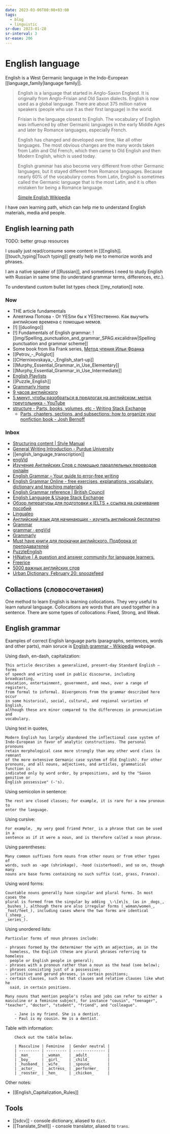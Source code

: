 ```yaml
---
date: 2023-03-06T00:00+03:00
tags:
  - blog
  - linguistic
sr-due: 2023-01-28
sr-interval: 3
sr-ease: 206
---
```


# English language

English is a West Germanic language in the Indo-European
[[language_family|language family]].

> English is a language that started in Anglo-Saxon England. It is originally
> from Anglo-Frisian and Old Saxon dialects. English is now used as a global
> language. There are about 375 million native speakers (people who use it as
> their first language) in the world.
>
> Frisian is the language closest to English. The vocabulary of English was
> influenced by other Germanic languages in the early Middle Ages and later by
> Romance languages, especially French.
>
> English has changed and developed over time, like all other languages. The
> most obvious changes are the many words taken from Latin and Old French, which
> then came to Old English and then Modern English, which is used today.
>
> English grammar has also become very different from other Germanic languages,
> but it stayed different from Romance languages. Because nearly 60% of the
> vocabulary comes from Latin, English is sometimes called the Germanic language
> that is the most Latin, and it is often mistaken for being a Romance language.
>
> [Simple English Wikipedia](https://simple.wikipedia.org/wiki/English_language)

I have own learning path, which can help me to understand English materials,
media and people.

## English learning path

TODO: better group resources

I usually just read/consume some content in [[English]].
[[touch_typing|Touch typing]] greatly help me to memorize words and phrases.

I am a native speaker of [[Russian]], and sometimes I need to study
English with Russian in same time (to understand grammar terms, differences,
etc.).

To understand custom bullet list types check [[my_notation]] note.

### Now

- THE article fundamentals
- Алевтина Попова - От YESли бы к YESтественно. Как выучить английские времена с помощью мемов.
- [!] [[duolingo]]
- [!] Fundamentals of English grammar:
      ![[img/Spelling_punctuation_and_grammar_SPAG.excalidraw|Spelling punctuation and grammar scheme]]
- Some book from Ilia Frank series, [Метод чтения Ильи Франка](http://www.franklang.ru/)
- [[Petrov_-_Poliglot]]
- [[CHernixovskaya_-_English_start-up]]
- [[Murphy_Essential_Grammar_in_Use_Elementary]]
- [[Murphy_Essential_Grammar_in_Use_Intermediate]]
- [English Playlists](https://boosty.to/englishplaylists)
- [[Puzzle_English]]
- [Grammarly Home](https://www.grammarly.com/blog/capitalization-rules/)
- [9 часов английского](https://www.youtube.com/watch?v=PqBT7xpmZlE)
- [5 минут, чтобы разобраться в предлогах на английском: метод треугольника - YouTube](https://www.youtube.com/watch?v=cgYMtuFa8Iw)
- [structure - Parts, books, volumes, etc - Writing Stack Exchange](https://writing.stackexchange.com/questions/7083/parts-books-volumes-etc)
  - [Parts, chapters, sections, and subsections: how to organize your nonfiction book - Josh Bernoff](https://bernoff.com/blog/parts-chapters-sections-and-subsections-how-to-organize-your-nonfiction-book)

### Inbox

- [Structuring content | Style Manual](https://www.stylemanual.gov.au/structuring-content)
- [General Writing Introduction - Purdue University](https://owl.purdue.edu/owl/general_writing/index.html)
- [[english_language_transcription]]
- [engVid](https://www.engvid.com/)
- [Изучение Английских Слов с помощью параллельных переводов онлайн](https://studyenglishwords.com/)
- [English Grammar – Your guide to error-free writing](https://www.englishgrammar.org/)
- [English Grammar Online - free exercises, explanations, vocabulary, dictionary and teaching materials](https://www.ego4u.com/)
- [English Grammar reference | British Council](https://learnenglish.britishcouncil.org/english-grammar-reference)
- [English Language & Usage Stack Exchange](https://english.stackexchange.com/)
- [Обзор литературы для подготовки к IELTS + ссылка на скачивание пособий](https://m.pikabu.ru/story/obzor_literaturyi_dlya_podgotovki_k_ielts__ssyilka_na_skachivanie_posobiy_5632803#comments)
- [Lingualeo](https://lingualeo.com/ru/dashboard)
- [Английский язык для начинающих - изучить английский бесплатно](http://begin-english.ru/)
- [Grammar](https://www.reddit.com/r/grammar/)
- [grammar · engVid](https://www.engvid.com/topic/grammar/)
- [Grammarly](https://www.grammarly.com/blog/)
- [Must have книги для прокачки английского. Подборка от преподавателей](https://m.geektimes.ru/post/295267/comments/)
- [PuzzleEnglish](https://puzzle-english.com/)
- [HiNative | A question and answer community for language learners.](https://hinative.com/en-US)
- [Freerice](https://freerice.com/categories/english-vocabulary)
- [5000 важных английских слов](https://britlex.ru/dictionary.php)
- [Urban Dictionary, February 20: snoozefeed](http://www.urbandictionary.com/)

## Collactions (словосочетания)

One method to learn English is learning collocations. They very useful to learn
natural language. Collocations are words that are used together in a sentence.
There are some types of collocations: Fixed, Strong, and Weak.

## English grammar

Examples of correct English language parts (paragraphs, sentences, words and
other parts), main soruce is [English grammar -
Wikipedia](https://en.wikipedia.org/wiki/English_grammar) webpage.

Using dash, en-dash, capitalization:

    This article describes a generalized, present-day Standard English – forms
    of speech and writing used in public discourse, including broadcasting,
    education, entertainment, government, and news, over a range of registers,
    from formal to informal. Divergences from the grammar described here occur
    in some historical, social, cultural, and regional varieties of English,
    although these are minor compared to the differences in pronunciation and
    vocabulary.

Using text in quotes,

    Modern English has largely abandoned the inflectional case system of
    Indo-European in favor of analytic constructions. The personal pronouns
    retain morphological case more strongly than any other word class (a remnant
    of the more extensive Germanic case system of Old English). For other
    pronouns, and all nouns, adjectives, and articles, grammatical function is
    indicated only by word order, by prepositions, and by the "Saxon genitive or
    English possessive" (-'s).

Using semicolon in sentence:

    The rest are closed classes; for example, it is rare for a new pronoun to
    enter the language.

Using cursive:

    For example, _my very good friend Peter_ is a phrase that can be used in a
    sentence as if it were a noun, and is therefore called a noun phrase.

Using parentheses:

    Many common suffixes form nouns from other nouns or from other types of
    words, such as -age (shrinkage), -hood (sisterhood), and so on, though many
    nouns are base forms containing no such suffix (cat, grass, France).

Using word forms:

    Countable nouns generally have singular and plural forms. In most cases the
    plural is formed from the singular by adding _\-\[e\]s_ (as in _dogs_,
    _bushes_), although there are also irregular forms (_woman/women_,
    _foot/feet_), including cases where the two forms are identical (_sheep_,
    _series_).

Using unordered lists:

    Particular forms of noun phrases include:

    - phrases formed by the determiner the with an adjective, as in the
      homeless, the English (these are plural phrases referring to homeless
      people or English people in general);
    - phrases with a pronoun rather than a noun as the head (see below);
    - phrases consisting just of a possessive;
    - infinitive and gerund phrases, in certain positions;
    - certain clauses, such as that clauses and relative clauses like what he
      said, in certain positions.

    Many nouns that mention people's roles and jobs can refer to either a
    masculine or a feminine subject, for instance "cousin", "teenager",
    "teacher", "doctor", "student", "friend", and "colleague".

        - Jane is my friend. She is a dentist.
        - Paul is my cousin. He is a dentist.

Table with information:

        Check out the table below.

        | Masculine | Feminine  | Gender neutral |
        | --------- | --------- | -------------- |
        | _man_     | _woman_   | _adult_        |
        | _boy_     | _girl_    | _child_        |
        | _husband_ | _wife_    | _spouse_       |
        | _actor_   | _actress_ | _performer_    |
        | _rooster_ | _hen_     | _chicken_      |

Other notes:

- [[English_Capitalization_Rules]]

## Tools

- [[sdcv]] - console dictionary, aliased to `dict`.
- [[Translate_Shell]] - console translator, aliased to `trans`.
